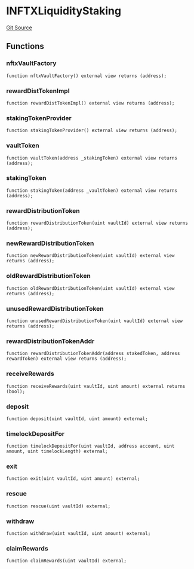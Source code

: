 # INFTXLiquidityStaking
[Git Source](https://github.com/FloorDAO/floor-v2/blob/fd4de86a192de96d73fe2e56a84ec542b57b1c69/src/interfaces/nftx/NFTXLiquidityStaking.sol)


## Functions
### nftxVaultFactory


```solidity
function nftxVaultFactory() external view returns (address);
```

### rewardDistTokenImpl


```solidity
function rewardDistTokenImpl() external view returns (address);
```

### stakingTokenProvider


```solidity
function stakingTokenProvider() external view returns (address);
```

### vaultToken


```solidity
function vaultToken(address _stakingToken) external view returns (address);
```

### stakingToken


```solidity
function stakingToken(address _vaultToken) external view returns (address);
```

### rewardDistributionToken


```solidity
function rewardDistributionToken(uint vaultId) external view returns (address);
```

### newRewardDistributionToken


```solidity
function newRewardDistributionToken(uint vaultId) external view returns (address);
```

### oldRewardDistributionToken


```solidity
function oldRewardDistributionToken(uint vaultId) external view returns (address);
```

### unusedRewardDistributionToken


```solidity
function unusedRewardDistributionToken(uint vaultId) external view returns (address);
```

### rewardDistributionTokenAddr


```solidity
function rewardDistributionTokenAddr(address stakedToken, address rewardToken) external view returns (address);
```

### receiveRewards


```solidity
function receiveRewards(uint vaultId, uint amount) external returns (bool);
```

### deposit


```solidity
function deposit(uint vaultId, uint amount) external;
```

### timelockDepositFor


```solidity
function timelockDepositFor(uint vaultId, address account, uint amount, uint timelockLength) external;
```

### exit


```solidity
function exit(uint vaultId, uint amount) external;
```

### rescue


```solidity
function rescue(uint vaultId) external;
```

### withdraw


```solidity
function withdraw(uint vaultId, uint amount) external;
```

### claimRewards


```solidity
function claimRewards(uint vaultId) external;
```

